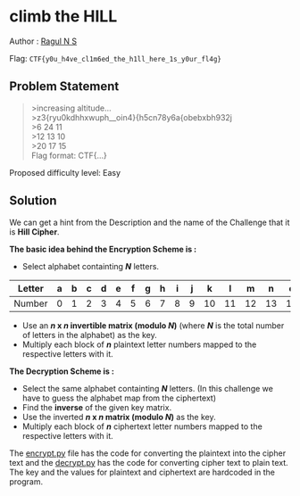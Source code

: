 # climb the HILL

Author : [Ragul N S](https://www.linkedin.com/in/ragulns/)

Flag: `CTF{y0u_h4ve_cl1m6ed_the_h1ll_here_1s_y0ur_fl4g}`

## Problem Statement

> \>increasing altitude...  
> \>z3{ryu0kdhhxwuph__oin4}{h5cn78y6a{obebxbh932j  
> \>6 24 11  
> \>12 13 10  
> \>20 17 15  
Flag format: CTF{...}

Proposed difficulty level: Easy

## Solution

We can get a hint from the Description and the name of the Challenge that it is **Hill Cipher**.

**The basic idea behind the Encryption Scheme is :**
* Select alphabet containting ***N*** letters.

| Letter |a|b|c|d|e|f|g|h|i|j|k|l|m|n|o|p|q|r|s|t|u|v|w|x|y|z|0|1|2|3|4|5|6|7|8|9|{|}|_|
|--------|-|-|-|-|-|-|-|-|-|-|-|-|-|-|-|-|-|-|-|-|-|-|-|-|-|-|-|-|-|-|-|-|-|-|-|-|-|-|-|
| Number |0|1|2|3|4|5|6|7|8|9|10|11|12|13|14|15|16|17|18|19|20|21|22|23|24|25|26|27|28|29|30|31|32|33|34|35|36|37|38|39|

* Use an ***n* x *n* invertible matrix (modulo *N*)** (where ***N*** is the total number of letters in the alphabet) as the key.
* Multiply each block of ***n*** plaintext letter numbers mapped to the respective letters with it.

**The Decryption Scheme is :**
* Select the same alphabet containting ***N*** letters. (In this challenge we have to guess the alphabet map from the ciphertext)
* Find the **inverse** of the given key matrix.
* Use the inverted ***n* x *n* matrix (modulo *N*)** as the key.
* Multiply each block of ***n*** ciphertext letter numbers mapped to the respective letters with it.

The [encrypt.py](https://drive.google.com/file/d/1vkiJrnVG6z-Lwp7E0AtI4a7j5cDCzJFM/view?usp=sharing) file has the code for converting the plaintext into the cipher text and the [decrypt.py](https://drive.google.com/file/d/1flufIqaFNKnnjs2XHpBAQed7yqCY3nl-/view?usp=sharing) has the code for converting cipher text to plain text. The key and the values for plaintext and ciphertext are hardcoded in the program.
